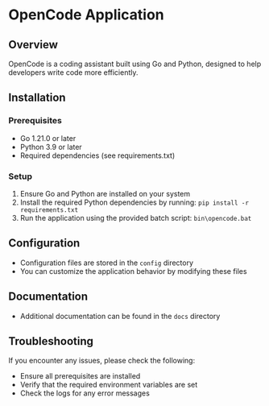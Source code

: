 # OpenCode Application

## Overview
OpenCode is a coding assistant built using Go and Python, designed to help developers write code more efficiently.

## Installation

### Prerequisites
- Go 1.21.0 or later
- Python 3.9 or later
- Required dependencies (see requirements.txt)

### Setup
1. Ensure Go and Python are installed on your system
2. Install the required Python dependencies by running: `pip install -r requirements.txt`
3. Run the application using the provided batch script: `bin\opencode.bat`

## Configuration
- Configuration files are stored in the `config` directory
- You can customize the application behavior by modifying these files

## Documentation
- Additional documentation can be found in the `docs` directory

## Troubleshooting
If you encounter any issues, please check the following:
- Ensure all prerequisites are installed
- Verify that the required environment variables are set
- Check the logs for any error messages
